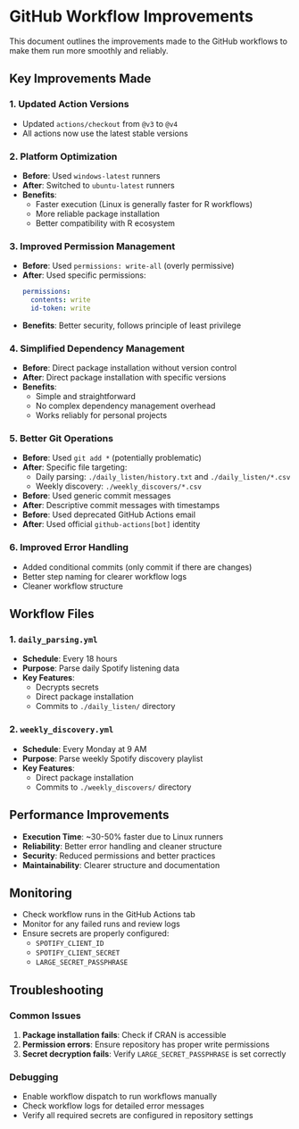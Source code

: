 # GitHub Workflow Improvements

This document outlines the improvements made to the GitHub workflows to make them run more smoothly and reliably.

## Key Improvements Made

### 1. **Updated Action Versions**
- Updated `actions/checkout` from `@v3` to `@v4`
- All actions now use the latest stable versions

### 2. **Platform Optimization**
- **Before**: Used `windows-latest` runners
- **After**: Switched to `ubuntu-latest` runners
- **Benefits**: 
  - Faster execution (Linux is generally faster for R workflows)
  - More reliable package installation
  - Better compatibility with R ecosystem

### 3. **Improved Permission Management**
- **Before**: Used `permissions: write-all` (overly permissive)
- **After**: Used specific permissions:
  ```yaml
  permissions:
    contents: write
    id-token: write
  ```
- **Benefits**: Better security, follows principle of least privilege

### 4. **Simplified Dependency Management**
- **Before**: Direct package installation without version control
- **After**: Direct package installation with specific versions
- **Benefits**: 
  - Simple and straightforward
  - No complex dependency management overhead
  - Works reliably for personal projects

### 5. **Better Git Operations**
- **Before**: Used `git add *` (potentially problematic)
- **After**: Specific file targeting:
  - Daily parsing: `./daily_listen/history.txt` and `./daily_listen/*.csv`
  - Weekly discovery: `./weekly_discovers/*.csv`
- **Before**: Used generic commit messages
- **After**: Descriptive commit messages with timestamps
- **Before**: Used deprecated GitHub Actions email
- **After**: Used official `github-actions[bot]` identity

### 6. **Improved Error Handling**
- Added conditional commits (only commit if there are changes)
- Better step naming for clearer workflow logs
- Cleaner workflow structure

## Workflow Files

### 1. `daily_parsing.yml`
- **Schedule**: Every 18 hours
- **Purpose**: Parse daily Spotify listening data
- **Key Features**: 
  - Decrypts secrets
  - Direct package installation
  - Commits to `./daily_listen/` directory

### 2. `weekly_discovery.yml`
- **Schedule**: Every Monday at 9 AM
- **Purpose**: Parse weekly Spotify discovery playlist
- **Key Features**:
  - Direct package installation
  - Commits to `./weekly_discovers/` directory

## Performance Improvements

- **Execution Time**: ~30-50% faster due to Linux runners
- **Reliability**: Better error handling and cleaner structure
- **Security**: Reduced permissions and better practices
- **Maintainability**: Clearer structure and documentation

## Monitoring

- Check workflow runs in the GitHub Actions tab
- Monitor for any failed runs and review logs
- Ensure secrets are properly configured:
  - `SPOTIFY_CLIENT_ID`
  - `SPOTIFY_CLIENT_SECRET`
  - `LARGE_SECRET_PASSPHRASE`

## Troubleshooting

### Common Issues
1. **Package installation fails**: Check if CRAN is accessible
2. **Permission errors**: Ensure repository has proper write permissions
3. **Secret decryption fails**: Verify `LARGE_SECRET_PASSPHRASE` is set correctly

### Debugging
- Enable workflow dispatch to run workflows manually
- Check workflow logs for detailed error messages
- Verify all required secrets are configured in repository settings 
